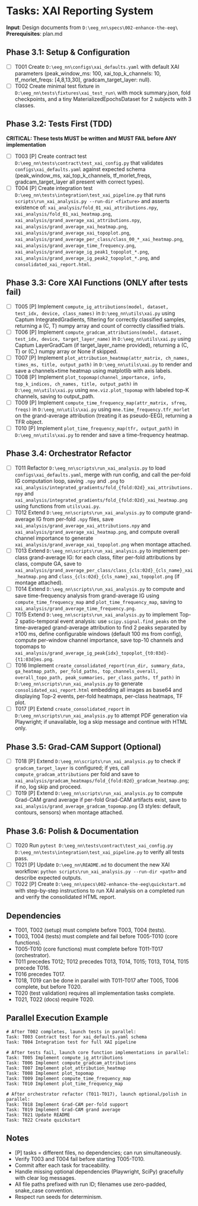 # Tasks: XAI Reporting System

**Input**: Design documents from `D:\eeg_nn\specs\002-enhance-the-eeg\`
**Prerequisites**: plan.md

## Phase 3.1: Setup & Configuration
- [ ] T001 Create `D:\eeg_nn\configs\xai_defaults.yaml` with default XAI parameters (peak_window_ms: 100, xai_top_k_channels: 10, tf_morlet_freqs: [4,8,13,30], gradcam_target_layer: null).
- [ ] T002 Create minimal test fixture in `D:\eeg_nn\tests\fixtures\xai_test_run\` with mock summary.json, fold checkpoints, and a tiny MaterializedEpochsDataset for 2 subjects with 3 classes.

## Phase 3.2: Tests First (TDD)
**CRITICAL: These tests MUST be written and MUST FAIL before ANY implementation**
- [ ] T003 [P] Create contract test `D:\eeg_nn\tests\contract\test_xai_config.py` that validates `configs\xai_defaults.yaml` against expected schema (peak_window_ms, xai_top_k_channels, tf_morlet_freqs, gradcam_target_layer all present with correct types).
- [ ] T004 [P] Create integration test `D:\eeg_nn\tests\integration\test_xai_pipeline.py` that runs `scripts\run_xai_analysis.py --run-dir <fixture>` and asserts existence of: `xai_analysis/fold_01_xai_attributions.npy`, `xai_analysis/fold_01_xai_heatmap.png`, `xai_analysis/grand_average_xai_attributions.npy`, `xai_analysis/grand_average_xai_heatmap.png`, `xai_analysis/grand_average_xai_topoplot.png`, `xai_analysis/grand_average_per_class/class_00_*_xai_heatmap.png`, `xai_analysis/grand_average_time_frequency.png`, `xai_analysis/grand_average_ig_peak1_topoplot_*.png`, `xai_analysis/grand_average_ig_peak2_topoplot_*.png`, and `consolidated_xai_report.html`.

## Phase 3.3: Core XAI Functions (ONLY after tests fail)
- [ ] T005 [P] Implement `compute_ig_attributions(model, dataset, test_idx, device, class_names)` in `D:\eeg_nn\utils\xai.py` using Captum IntegratedGradients, filtering for correctly classified samples, returning a (C, T) numpy array and count of correctly classified trials.
- [ ] T006 [P] Implement `compute_gradcam_attributions(model, dataset, test_idx, device, target_layer_name)` in `D:\eeg_nn\utils\xai.py` using Captum LayerGradCam (if target_layer_name provided), returning a (C, T) or (C,) numpy array or None if skipped.
- [ ] T007 [P] Implement `plot_attribution_heatmap(attr_matrix, ch_names, times_ms, title, output_path)` in `D:\eeg_nn\utils\xai.py` to render and save a channels×time heatmap using matplotlib with axis labels.
- [ ] T008 [P] Implement `plot_topomap(channel_importance, info, top_k_indices, ch_names, title, output_path)` in `D:\eeg_nn\utils\xai.py` using `mne.viz.plot_topomap` with labeled top-K channels, saving to output_path.
- [ ] T009 [P] Implement `compute_time_frequency_map(attr_matrix, sfreq, freqs)` in `D:\eeg_nn\utils\xai.py` using `mne.time_frequency.tfr_morlet` on the grand-average attribution (treating it as pseudo-EEG), returning a TFR object.
- [ ] T010 [P] Implement `plot_time_frequency_map(tfr, output_path)` in `D:\eeg_nn\utils\xai.py` to render and save a time-frequency heatmap.

## Phase 3.4: Orchestrator Refactor
- [ ] T011 Refactor `D:\eeg_nn\scripts\run_xai_analysis.py` to load `configs\xai_defaults.yaml`, merge with run config, and call the per-fold IG computation loop, saving `.npy` and `.png` to `xai_analysis/integrated_gradients/fold_{fold:02d}_xai_attributions.npy` and `xai_analysis/integrated_gradients/fold_{fold:02d}_xai_heatmap.png` using functions from `utils\xai.py`.
- [ ] T012 Extend `D:\eeg_nn\scripts\run_xai_analysis.py` to compute grand-average IG from per-fold `.npy` files, save `xai_analysis/grand_average_xai_attributions.npy` and `xai_analysis/grand_average_xai_heatmap.png`, and compute overall channel importance to generate `xai_analysis/grand_average_xai_topoplot.png` when montage attached.
- [ ] T013 Extend `D:\eeg_nn\scripts\run_xai_analysis.py` to implement per-class grand-average IG: for each class, filter per-fold attributions by class, compute GA, save to `xai_analysis/grand_average_per_class/class_{cls:02d}_{cls_name}_xai_heatmap.png` and `class_{cls:02d}_{cls_name}_xai_topoplot.png` (if montage attached).
- [ ] T014 Extend `D:\eeg_nn\scripts\run_xai_analysis.py` to compute and save time-frequency analysis from grand-average IG using `compute_time_frequency_map` and `plot_time_frequency_map`, saving to `xai_analysis/grand_average_time_frequency.png`.
- [ ] T015 Extend `D:\eeg_nn\scripts\run_xai_analysis.py` to implement Top-2 spatio-temporal event analysis: use `scipy.signal.find_peaks` on the time-averaged grand-average attribution to find 2 peaks separated by ≥100 ms, define configurable windows (default 100 ms from config), compute per-window channel importance, save top-10 channels and topomaps to `xai_analysis/grand_average_ig_peak{idx}_topoplot_{t0:03d}-{t1:03d}ms.png`.
- [ ] T016 Implement `create_consolidated_report(run_dir, summary_data, ga_heatmap_path, per_fold_paths, top_channels_overall, overall_topo_path, peak_summaries, per_class_paths, tf_path)` in `D:\eeg_nn\scripts\run_xai_analysis.py` to generate `consolidated_xai_report.html` embedding all images as base64 and displaying Top-2 events, per-fold heatmaps, per-class heatmaps, TF plot.
- [ ] T017 [P] Extend `create_consolidated_report` in `D:\eeg_nn\scripts\run_xai_analysis.py` to attempt PDF generation via Playwright; if unavailable, log a skip message and continue with HTML only.

## Phase 3.5: Grad-CAM Support (Optional)
- [ ] T018 [P] Extend `D:\eeg_nn\scripts\run_xai_analysis.py` to check if `gradcam_target_layer` is configured; if yes, call `compute_gradcam_attributions` per fold and save to `xai_analysis/gradcam_heatmaps/fold_{fold:02d}_gradcam_heatmap.png`; if no, log skip and proceed.
- [ ] T019 [P] Extend `D:\eeg_nn\scripts\run_xai_analysis.py` to compute Grad-CAM grand average if per-fold Grad-CAM artifacts exist, save to `xai_analysis/grand_average_gradcam_topomap.png` (3 styles: default, contours, sensors) when montage attached.

## Phase 3.6: Polish & Documentation
- [ ] T020 Run `pytest D:\eeg_nn\tests\contract\test_xai_config.py D:\eeg_nn\tests\integration\test_xai_pipeline.py` to verify all tests pass.
- [ ] T021 [P] Update `D:\eeg_nn\README.md` to document the new XAI workflow: `python scripts\run_xai_analysis.py --run-dir <path>` and describe expected outputs.
- [ ] T022 [P] Create `D:\eeg_nn\specs\002-enhance-the-eeg\quickstart.md` with step-by-step instructions to run XAI analysis on a completed run and verify the consolidated HTML report.

## Dependencies
- T001, T002 (setup) must complete before T003, T004 (tests).
- T003, T004 (tests) must complete and fail before T005-T010 (core functions).
- T005-T010 (core functions) must complete before T011-T017 (orchestrator).
- T011 precedes T012; T012 precedes T013, T014, T015; T013, T014, T015 precede T016.
- T016 precedes T017.
- T018, T019 can be done in parallel with T011-T017 after T005, T006 complete, but before T020.
- T020 (test validation) requires all implementation tasks complete.
- T021, T022 (docs) require T020.

## Parallel Execution Example
```
# After T002 completes, launch tests in parallel:
Task: T003 Contract test for xai_defaults.yaml schema
Task: T004 Integration test for full XAI pipeline

# After tests fail, launch core function implementations in parallel:
Task: T005 Implement compute_ig_attributions
Task: T006 Implement compute_gradcam_attributions
Task: T007 Implement plot_attribution_heatmap
Task: T008 Implement plot_topomap
Task: T009 Implement compute_time_frequency_map
Task: T010 Implement plot_time_frequency_map

# After orchestrator refactor (T011-T017), launch optional/polish in parallel:
Task: T018 Implement Grad-CAM per-fold support
Task: T019 Implement Grad-CAM grand average
Task: T021 Update README
Task: T022 Create quickstart
```

## Notes
- [P] tasks = different files, no dependencies; can run simultaneously.
- Verify T003 and T004 fail before starting T005-T010.
- Commit after each task for traceability.
- Handle missing optional dependencies (Playwright, SciPy) gracefully with clear log messages.
- All file paths prefixed with run ID; filenames use zero-padded, snake_case convention.
- Respect run seeds for determinism.

